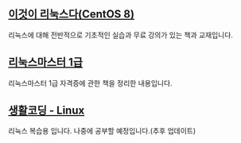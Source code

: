 ## [이것이 리눅스다(CentOS 8)](./이것이%20리눅스다/README.md)

리눅스에 대해 전반적으로 기초적인 실습과 무료 강의가 있는 책과 교재입니다.

## [리눅스마스터 1급](./리눅스마스터%201급/README.md)

리눅스마스터 1급 자격증에 관한 책을 정리한 내용입니다.

## [생활코딩 - Linux](./생활코딩%20-%20Linux/README.md)

리눅스 복습용 입니다. 나중에 공부할 예정입니다.(추후 업데이트)